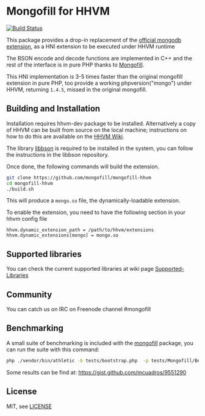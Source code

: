 Mongofill for HHVM
==============================

[![Build Status](https://travis-ci.org/mongofill/mongofill-hhvm.svg?branch=master)](https://travis-ci.org/mongofill/mongofill-hhvm)

This package provides a drop-in replacement of the [official mongodb extension](https://github.com/mongodb/mongo-php-driver), as a HNI extension to be executed under HHVM runtime

The BSON encode and decode functions are implemented in C++ and the rest of the interface is in pure PHP thanks to    [Mongofill](https://github.com/mongofill/mongofill).

This HNI implementation is 3-5 times faster than the original mongofill extension in pure PHP, too provide a working phpversion("mongo") under HHVM, returning `1.4.5`, missed in the original mongofill.


Building and Installation
-------------------------
Installation requires hhvm-dev package to be installed. Alternatively a copy of HHVM can be built from source on the local machine; instructions on how to do this are available on the [HHVM Wiki](https://github.com/facebook/hhvm/wiki ).

The library [libbson](https://github.com/mongodb/libbson) is required to be installed in the system, you can follow the instructions in the libbson repository.

Once done, the following commands will build the extension.

```sh
git clone https://github.com/mongofill/mongofill-hhvm
cd mongofill-hhvm
./build.sh
```

This will produce a `mongo.so` file, the dynamically-loadable extension.

To enable the extension, you need to have the following section in your hhvm config file

```
hhvm.dynamic_extension_path = /path/to/hhvm/extensions
hhvm.dynamic_extensions[mongo] = mongo.so
```

Supported libraries
-------------------

You can check the current supported libraries at wiki page [Supported-Libraries](https://github.com/koubas/mongofill/wiki/Supported-Libraries)


Community
---------

You can catch us on IRC on Freenode channel #mongofill


Benchmarking
---------

A small suite of benchmarking is included with the [mongofill](https://github.com/mongofill/mongofill) package, you can run the suite with this command:

``` bash
php ./vendor/bin/athletic -b tests/bootstrap.php  -p tests/Mongofill/Benchmarks/
```

Some results can be find at: https://gist.github.com/mcuadros/9551290


License
-------

MIT, see [LICENSE](LICENSE)
